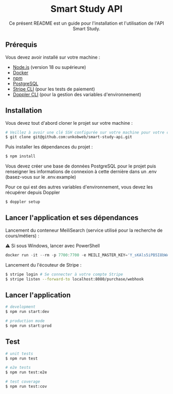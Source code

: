 <h1 align="center">
  Smart Study API
</h1>

<p align="center">
  Ce présent README est un guide pour l'installation et l'utilisation de l'API Smart Study.
<p align="center">

## Prérequis

Vous devez avoir installé sur votre machine :
- [Node.js](https://nodejs.org/en/download/) (version 18 ou supérieure)
- [Docker](https://docs.docker.com/get-docker/)
- [npm](https://www.npmjs.com/get-npm) 
- [PostgreSQL](https://www.postgresql.org/download/)
- [Stripe CLI](https://stripe.com/docs/stripe-cli) (pour les tests de paiement)
- [Doppler CLI](https://docs.doppler.com/docs/enclave-installation) (pour la gestion des variables d'environnement)

## Installation

Vous devez tout d'abord cloner le projet sur votre machine :

```bash
# Veillez à avoir une clé SSH configurée sur votre machine pour votre compte GitHub
$ git clone git@github.com:unkobweb/smart-study-api.git
```

Puis installer les dépendances du projet :

```bash
$ npm install
```

Vous devez créer une base de données PostgreSQL pour le projet puis renseigner les informations de connexion à cette dernière dans un .env (basez-vous sur le .env.example)

Pour ce qui est des autres variables d'environnement, vous devez les récupérer depuis Doppler 
  
```bash
$ doppler setup
```

## Lancer l'application et ses dépendances

Lancement du conteneur MeiliSearch (service utilisé pour la recherche de cours/métiers) :

⚠️ Si sous Windows, lancer avec PowerShell
```powershell
docker run -it --rm -p 7700:7700 -e MEILI_MASTER_KEY='Y_sKAls5iPB5I8bWA4g0mWNhPAiL2QGDXNPP61w-tLQ' -v ${pwd}/meili_data:/meili_data getmeili/meilisearch:v1.3
```

Lancement du l'écouteur de Stripe :

```bash
$ stripe login # Se connecter à votre compte Stripe
$ stripe listen --forward-to localhost:8080/purchase/webhook
```

## Lancer l'application

```bash
# development
$ npm run start:dev

# production mode
$ npm run start:prod
```

## Test

```bash
# unit tests
$ npm run test

# e2e tests
$ npm run test:e2e

# test coverage
$ npm run test:cov
```